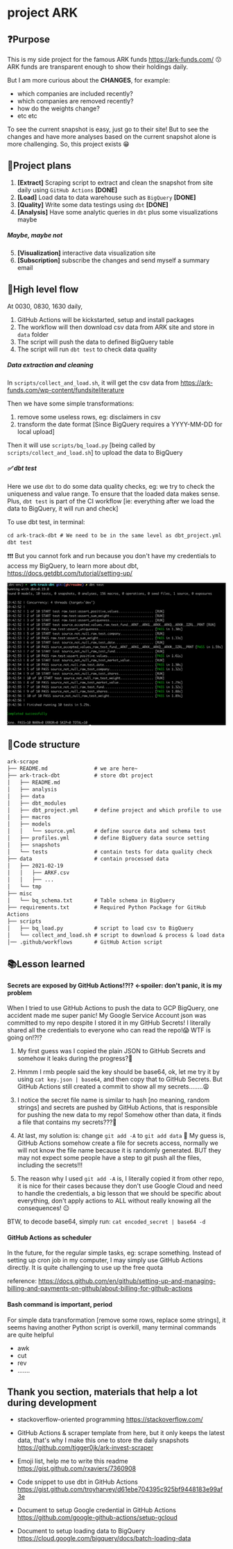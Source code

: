 # project ARK

## :question:Purpose
This is my side project for the famous ARK funds https://ark-funds.com/ :kissing: ARK funds are transparent enough to show their holdings daily.

But I am more curious about the **CHANGES**, for example:

- which companies are included recently?
- which companies are removed recently?
- how do the weights change?
- etc etc

To see the current snapshot is easy, just go to their site! But to see the changes and have more analyses based on the current snapshot alone is more challenging. So, this project exists :grin:

## :muscle:Project plans

1. **[Extract]** Scraping script to extract and clean the snapshot from site daily using `GitHub Actions` **[DONE]**
2. **[Load]** Load data to data warehouse such as `BigQuery` **[DONE]**
3. **[Quality]** Write some data testings using `dbt` **[DONE]**
4. **[Analysis]** Have some analytic queries in `dbt` plus some visualizations maybe

##### Maybe, maybe not
5. **[Visualization]** interactive data visualization site
6. **[Subscription]** subscribe the changes and send myself a summary email

## :rainbow:High level flow
At 0030, 0830, 1630 daily,
1. GitHub Actions will be kickstarted, setup and install packages
2. The workflow will then download csv data from ARK site and store in `data` folder
3. The script will push the data to defined BigQuery table
4. The script will run `dbt test` to check data quality

##### Data extraction and cleaning
In `scripts/collect_and_load.sh`, it will get the csv data from https://ark-funds.com/wp-content/fundsiteliterature

Then we have some simple transformations:
1. remove some useless rows, eg: disclaimers in csv
2. transform the date format [Since BigQuery requires a YYYY-MM-DD for local upload]

Then it will use `scripts/bq_load.py` [being called by `scripts/collect_and_load.sh`] to upload the data to BigQuery


##### :white_check_mark: dbt test

Here we use `dbt` to do some data quality checks, eg: we try to check the uniqueness and value range. To ensure that the loaded data makes sense. Plus, `dbt test` is part of the CI workflow [ie: everything after we load the data to BigQuery, it will run and check]

To use dbt test, in terminal:
```
cd ark-track-dbt # We need to be in the same level as dbt_project.yml
dbt test
```

:exclamation::exclamation::exclamation: But you cannot fork and run because you don't have my credentials to access my BigQuery, to learn more about dbt, https://docs.getdbt.com/tutorial/setting-up/

![plot](./docs/dbt_test.png)

## :construction:Code structure
```
ark-scrape
├── README.md               # we are here~
├── ark-track-dbt           # store dbt project
│   ├── README.md
│   ├── analysis
│   ├── data
│   ├── dbt_modules
│   ├── dbt_project.yml     # define project and which profile to use
│   ├── macros
│   ├── models
│   │   └── source.yml      # define source data and schema test
│   ├── profiles.yml        # define BigQuery data source setting
│   ├── snapshots
│   └── tests               # contain tests for data quality check
├── data                    # contain processed data
│   ├── 2021-02-19
│   │   ├── ARKF.csv
│   │   ├── ...
│   └── tmp
├── misc
│   └── bq_schema.txt       # Table schema in BigQuery
├── requirements.txt        # Required Python Package for GitHub Actions
├── scripts
│   ├── bq_load.py          # script to load csv to BigQuery
│   └── collect_and_load.sh # script to download & process & load data
│── .github/workflows       # GitHub Action script
```


## :books:Lesson learned

#### Secrets are exposed by GitHub Actions!?!? <-spoiler: don't panic, it is my problem
When I tried to use GitHub Actions to push the data to GCP BigQuery, one accident made me super panic! My Google Service Account json was committed to my repo despite I stored it in my GitHub Secrets! I literally shared all the credentials to everyone who can read the repo!:scream: WTF is going on!?!? 

1. My first guess was I copied the plain JSON to GitHub Secrets and somehow it leaks during the progress?🤔

2. Hmmm I rmb people said the key should be base64, ok, let me try it by using `cat key.json | base64`, and then copy that to GitHub Secrets. But GitHub Actions still created a commit to show all my secrets........:weary:

3. I notice the secret file name is similar to hash [no meaning, random strings] and secrets are pushed by GitHub Actions, that is responsible for pushing the new data to my repo! Somehow other than data, it finds a file that contains my secrets???🤔

4. At last, my solution is: change `git add -A` to `git add data` 🧠  My guess is, GitHub Actions somehow create a file for secrets access, normally we will not know the file name because it is randomly generated. BUT they may not expect some people have a step to git push all the files, including the secrets!!!

5. The reason why I used `git add -A` is, I literally copied it from other repo, it is nice for their cases because they don't use Google Cloud and need to handle the credentials, a big lesson that we should be specific about everything, don't apply actions to ALL without really knowing all the consequences! :neutral_face:

BTW, to decode base64, simply run: `cat encoded_secret | base64 -d`

#### GitHub Actions as scheduler

In the future, for the regular simple tasks, eg: scrape something. Instead of setting up cron job in my computer, I may simply use GitHub Actions directly. It is quite challenging to use up the free quota

reference: https://docs.github.com/en/github/setting-up-and-managing-billing-and-payments-on-github/about-billing-for-github-actions

#### Bash command is important, period
For simple data transformation [remove some rows, replace some strings], it seems having another Python script is overkill, many terminal commands are quite helpful

- awk
- cut
- rev
- .......

## Thank you section, materials that help a lot during development

- stackoverflow-oriented programming
https://stackoverflow.com/

- GitHub Actions & scraper template from here, but it only keeps the latest data, that's why I make this one to store the daily snapshots
https://github.com/tigger0jk/ark-invest-scraper

- Emoji list, help me to write this readme
https://gist.github.com/rxaviers/7360908

- Code snippet to use dbt in GitHub Actions
https://gist.github.com/troyharvey/d61ebe704395c925bf9448183e99af3e

- Document to setup Google credential in GitHub Actions
https://github.com/google-github-actions/setup-gcloud

- Document to setup loading data to BigQuery
https://cloud.google.com/bigquery/docs/batch-loading-data
